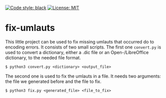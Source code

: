 [![Code style: black](https://img.shields.io/badge/code%20style-black-000000.svg)](https://github.com/psf/black)  [![License: MIT](https://img.shields.io/badge/License-MIT-yellow.svg)](https://opensource.org/licenses/MIT)

# fix-umlauts

This little project can be used to fix missing umlauts that occurred do to encoding errors. It consists of two small scripts. The first one `convert.py` is used to convert a dictionary, either a .dic file or an Open-/LibreOffice dictionary, to the needed file format.

```
$ python3 convert.py <dictionary> <output_file>
```

The second one is used to fix the umlauts in a file. It needs two arguments: the file we generated before and the file to fix.

```
$ python3 fix.py <generated_file> <file_to_fix>
```
